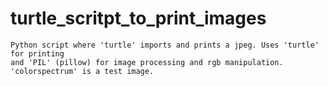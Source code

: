 # turtle_scritpt_to_print_images
	Python script where 'turtle' imports and prints a jpeg. Uses 'turtle' for printing
	and 'PIL' (pillow) for image processing and rgb manipulation.
	'colorspectrum' is a test image.
